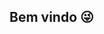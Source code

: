 ## Bem vindo 😜

<!--
**KauanVieira835/KauanVieira835** is a ✨ _special_ ✨ repository because its `README.md` (this file) appears on your GitHub profile.

Here are some ideas to get you started:

- 📙 Currently I am a student
- 🛠 I am currently learning programming
- 🛠 I like to program with Phyton

